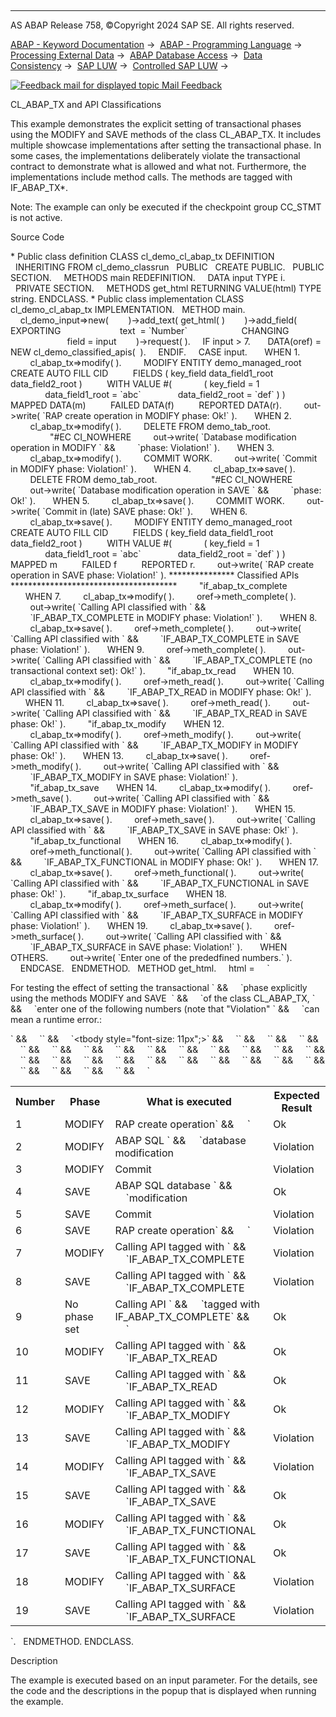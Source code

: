   

* * *

AS ABAP Release 758, ©Copyright 2024 SAP SE. All rights reserved.

[ABAP - Keyword Documentation](javascript:call_link\('abenabap.htm'\)) →  [ABAP - Programming Language](javascript:call_link\('abenabap_reference.htm'\)) →  [Processing External Data](javascript:call_link\('abenabap_language_external_data.htm'\)) →  [ABAP Database Access](javascript:call_link\('abendb_access.htm'\)) →  [Data Consistency](javascript:call_link\('abendata_consistency.htm'\)) →  [SAP LUW](javascript:call_link\('abensap_luw.htm'\)) →  [Controlled SAP LUW](javascript:call_link\('abencontrolling_sap_luw.htm'\)) → 

 [![](Mail.gif?object=Mail.gif "Feedback mail for displayed topic") Mail Feedback](mailto:f1_help@sap.com?subject=Feedback%20on%20ABAP%20Documentation&body=Document:%20CL_ABAP_TX%20and%20API%20Classifications%2C%20ABENCL_ABAP_TX_ABEXA%2C%20758%0D%0A%0D%0AError:%0D%0A%0D%0A%0D%0A%0D%0ASuggestion%20for%20improvement:)

CL\_ABAP\_TX and API Classifications

This example demonstrates the explicit setting of transactional phases using the MODIFY and SAVE methods of the class CL\_ABAP\_TX. It includes multiple showcase implementations after setting the transactional phase. In some cases, the implementations deliberately violate the transactional contract to demonstrate what is allowed and what not. Furthermore, the implementations include method calls. The methods are tagged with IF\_ABAP\_TX\*.

Note: The example can only be executed if the checkpoint group CC\_STMT is not active.

Source Code   

\* Public class definition
CLASS cl\_demo\_cl\_abap\_tx DEFINITION
  INHERITING FROM cl\_demo\_classrun
  PUBLIC
  CREATE PUBLIC.
  PUBLIC SECTION.
    METHODS main REDEFINITION.
    DATA input TYPE i.
  PRIVATE SECTION.
    METHODS get\_html RETURNING VALUE(html) TYPE string.
ENDCLASS.
\* Public class implementation
CLASS cl\_demo\_cl\_abap\_tx IMPLEMENTATION.
  METHOD main.
    cl\_demo\_input=>new(
       )->add\_text( get\_html( )
       )->add\_field( EXPORTING
                       text  = \`Number\`
                     CHANGING
                       field = input
       )->request( ).
    IF input > 7.
      DATA(oref) = NEW cl\_demo\_classified\_apis(  ).
    ENDIF.
    CASE input.
      WHEN 1.
        cl\_abap\_tx=>modify( ).
        MODIFY ENTITY demo\_managed\_root
         CREATE AUTO FILL CID
         FIELDS ( key\_field data\_field1\_root data\_field2\_root )
         WITH VALUE #(
            ( key\_field = 1
              data\_field1\_root = \`abc\`
              data\_field2\_root = \`def\` ) )
         MAPPED DATA(m)
         FAILED DATA(f)
         REPORTED DATA(r).
        out->write( \`RAP create operation in MODIFY phase: Ok!\` ).
      WHEN 2.
        cl\_abap\_tx=>modify( ).
        DELETE FROM demo\_tab\_root.                      "#EC CI\_NOWHERE
        out->write( \`Database modification operation in MODIFY \` &&
        \`phase: Violation!\` ).
      WHEN 3.
        cl\_abap\_tx=>modify( ).
        COMMIT WORK.
        out->write( \`Commit in MODIFY phase: Violation!\` ).
      WHEN 4.
        cl\_abap\_tx=>save( ).
        DELETE FROM demo\_tab\_root.                      "#EC CI\_NOWHERE
        out->write( \`Database modification operation in SAVE \` &&
        \`phase: Ok!\` ).
      WHEN 5.
        cl\_abap\_tx=>save( ).
        COMMIT WORK.
        out->write( \`Commit in (late) SAVE phase: Ok!\` ).
      WHEN 6.
        cl\_abap\_tx=>save( ).
        MODIFY ENTITY demo\_managed\_root
         CREATE AUTO FILL CID
         FIELDS ( key\_field data\_field1\_root data\_field2\_root )
         WITH VALUE #(
            ( key\_field = 1
              data\_field1\_root = \`abc\`
              data\_field2\_root = \`def\` ) )
         MAPPED m
         FAILED f
         REPORTED r.
        out->write( \`RAP create operation in SAVE phase: Violation!\` ).
\*\*\*\*\*\*\*\*\*\*\*\*\*\*\* Classified APIs \*\*\*\*\*\*\*\*\*\*\*\*\*\*\*\*\*\*\*\*\*\*\*\*\*\*\*\*\*\*\*\*\*\*\*\*\*\*
        "if\_abap\_tx\_complete
      WHEN 7.
        cl\_abap\_tx=>modify( ).
        oref->meth\_complete( ).
        out->write( \`Calling API classified with \` &&
        \`IF\_ABAP\_TX\_COMPLETE in MODIFY phase: Violation!\` ).
      WHEN 8.
        cl\_abap\_tx=>save( ).
        oref->meth\_complete( ).
        out->write( \`Calling API classified with \` &&
        \`IF\_ABAP\_TX\_COMPLETE in SAVE phase: Violation!\` ).
      WHEN 9.
        oref->meth\_complete( ).
        out->write( \`Calling API classified with \` &&
        \`IF\_ABAP\_TX\_COMPLETE (no transactional context set): Ok!\` ).
        "if\_abap\_tx\_read
      WHEN 10.
        cl\_abap\_tx=>modify( ).
        oref->meth\_read( ).
        out->write( \`Calling API classified with \` &&
        \`IF\_ABAP\_TX\_READ in MODIFY phase: Ok!\` ).
      WHEN 11.
        cl\_abap\_tx=>save( ).
        oref->meth\_read( ).
        out->write( \`Calling API classified with \` &&
        \`IF\_ABAP\_TX\_READ in SAVE phase: Ok!\` ).
        "if\_abap\_tx\_modify
      WHEN 12.
        cl\_abap\_tx=>modify( ).
        oref->meth\_modify( ).
        out->write( \`Calling API classified with \` &&
        \`IF\_ABAP\_TX\_MODIFY in MODIFY phase: Ok!\` ).
      WHEN 13.
        cl\_abap\_tx=>save( ).
        oref->meth\_modify( ).
        out->write( \`Calling API classified with \` &&
        \`IF\_ABAP\_TX\_MODIFY in SAVE phase: Violation!\` ).
        "if\_abap\_tx\_save
      WHEN 14.
        cl\_abap\_tx=>modify( ).
        oref->meth\_save( ).
        out->write( \`Calling API classified with \` &&
        \`IF\_ABAP\_TX\_SAVE in MODIFY phase: Violation!\` ).
      WHEN 15.
        cl\_abap\_tx=>save( ).
        oref->meth\_save( ).
        out->write( \`Calling API classified with \` &&
        \`IF\_ABAP\_TX\_SAVE in SAVE phase: Ok!\` ).
        "if\_abap\_tx\_functional
      WHEN 16.
        cl\_abap\_tx=>modify( ).
        oref->meth\_functional( ).
        out->write( \`Calling API classified with \` &&
        \`IF\_ABAP\_TX\_FUNCTIONAL in MODIFY phase: Ok!\` ).
      WHEN 17.
        cl\_abap\_tx=>save( ).
        oref->meth\_functional( ).
        out->write( \`Calling API classified with \` &&
        \`IF\_ABAP\_TX\_FUNCTIONAL in SAVE phase: Ok!\` ).
        "if\_abap\_tx\_surface
      WHEN 18.
        cl\_abap\_tx=>modify( ).
        oref->meth\_surface( ).
        out->write( \`Calling API classified with \` &&
        \`IF\_ABAP\_TX\_SURFACE in MODIFY phase: Violation!\` ).
      WHEN 19.
        cl\_abap\_tx=>save( ).
        oref->meth\_surface( ).
        out->write( \`Calling API classified with \` &&
        \`IF\_ABAP\_TX\_SURFACE in SAVE phase: Violation!\` ).
      WHEN OTHERS.
        out->write( \`Enter one of the prededfined numbers.\` ).
    ENDCASE.
  ENDMETHOD.
  METHOD get\_html.
    html =
    \`<p>For testing the effect of setting the transactional \` &&
    \`phase explicitly using the methods MODIFY and SAVE  \` &&
    \`of the class CL\_ABAP\_TX, \` &&
    \`enter one of the following numbers (note that "Violation" \` &&
    \`can mean a runtime error.:</p>\` &&
    \`<table>\` &&
    \`<tbody style="font-size: 11px";>\` &&
    \`<tr><th>Number</th>\` &&
    \`<th>Phase</th>\` &&
    \`<th>What is executed</th>\` &&
    \`<th>Expected Result</th></tr>\` &&
    \`<tr><td>1</td><td>MODIFY</td><td>RAP create operation\` &&
    \`</td><td>Ok</td></tr>\` &&
    \`<tr><td>2</td><td>MODIFY</td><td>ABAP SQL \` &&
    \`database modification</td><td>Violation</td></tr>\` &&
    \`<tr><td>3</td><td>MODIFY</td><td>Commit</td>\` &&
    \`<td>Violation</td></tr>\` &&
    \`<tr><td>4</td><td>SAVE</td><td>ABAP SQL database \` &&
    \`modification</td><td>Ok</td></tr>\` &&
    \`<tr><td>5</td><td>SAVE</td><td>Commit</td>\` &&
    \`<td>Violation</td></tr>\` &&
    \`<tr><td>6</td><td>SAVE</td><td>RAP create operation\` &&
    \`</td><td>Violation</td></tr>\` &&
    \`<tr><td>7</td><td>MODIFY</td><td>Calling API tagged with \` &&
    \`IF\_ABAP\_TX\_COMPLETE</td>\` &&
    \`<td>Violation</tr>\` &&
    \`<tr><td>8</td><td>SAVE</td><td>Calling API tagged with \` &&
    \`IF\_ABAP\_TX\_COMPLETE</td><td>Violation</tr>\` &&
    \`<tr><td>9</td><td>No phase set</td><td>Calling API \` &&
    \`tagged with IF\_ABAP\_TX\_COMPLETE\` &&
    \`</td><td>Ok</tr>\` &&
    \`<tr><td>10</td><td>MODIFY</td><td>Calling API tagged with \` &&
    \`IF\_ABAP\_TX\_READ</td><td>Ok</tr>\` &&
    \`<tr><td>11</td><td>SAVE</td><td>Calling API tagged with \` &&
    \`IF\_ABAP\_TX\_READ</td><td>Ok</tr>\` &&
    \`<tr><td>12</td><td>MODIFY</td><td>Calling API tagged with \` &&
    \`IF\_ABAP\_TX\_MODIFY</td><td>Ok</tr>\` &&
    \`<tr><td>13</td><td>SAVE</td><td>Calling API tagged with \` &&
    \`IF\_ABAP\_TX\_MODIFY</td><td>Violation</tr>\` &&
    \`<tr><td>14</td><td>MODIFY</td><td>Calling API tagged with \` &&
    \`IF\_ABAP\_TX\_SAVE</td><td>Violation</tr>\` &&
    \`<tr><td>15</td><td>SAVE</td><td>Calling API tagged with \` &&
    \`IF\_ABAP\_TX\_SAVE</td><td>Ok</tr>\` &&
    \`<tr><td>16</td><td>MODIFY</td><td>Calling API tagged with \` &&
    \`IF\_ABAP\_TX\_FUNCTIONAL</td><td>Ok</tr>\` &&
    \`<tr><td>17</td><td>SAVE</td><td>Calling API tagged with \` &&
    \`IF\_ABAP\_TX\_FUNCTIONAL</td><td>Ok</tr>\` &&
    \`<tr><td>18</td><td>MODIFY</td><td>Calling API tagged with \` &&
    \`IF\_ABAP\_TX\_SURFACE</td><td>Violation</tr>\` &&
    \`<tr><td>19</td><td>SAVE</td><td>Calling API tagged with \` &&
    \`IF\_ABAP\_TX\_SURFACE</td><td>Violation</tr>\` &&
    \`</tbody>\` &&
    \`</table>\`.
  ENDMETHOD.
ENDCLASS.

Description   

The example is executed based on an input parameter. For the details, see the code and the descriptions in the popup that is displayed when running the example.